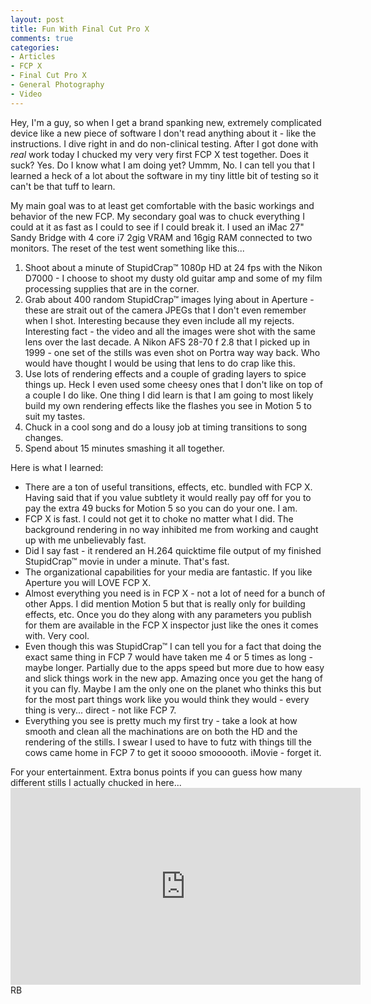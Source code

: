 ```yaml
---
layout: post
title: Fun With Final Cut Pro X
comments: true
categories:
- Articles
- FCP X
- Final Cut Pro X
- General Photography
- Video
---
```

Hey, I'm a guy, so when I get a brand spanking new, extremely complicated device like a new piece of software I don't read anything about it - like the instructions. I dive right in and do non-clinical testing. After I got done with <em>real</em> work today I chucked my very very first FCP X test together. Does it suck? Yes. Do I know what I am doing yet? Ummm, No. I can tell you that I learned a heck of a lot about the software in my tiny little bit of testing so it can't be that tuff to learn.

My main goal was to at least get comfortable with the basic workings and behavior of the new FCP. My secondary goal was to chuck everything I could at it as fast as I could to see if I could break it. I used an iMac 27" Sandy Bridge with 4 core i7 2gig VRAM and 16gig RAM connected to two monitors. The reset of the test went something like this...
<ol>
	<li>Shoot about a minute of StupidCrap™ 1080p HD at 24 fps with the Nikon D7000 - I choose to shoot my dusty old guitar amp and some of my film processing supplies that are in the corner.</li>
	<li>Grab about 400 random StupidCrap™ images lying about in Aperture - these are strait out of the camera JPEGs that I don't even remember when I shot. Interesting because they even include all my rejects. Interesting fact - the video and all the images were shot with the same lens over the last decade. A Nikon AFS 28-70 f 2.8 that I picked up in 1999 - one set of the stills was even shot on Portra way way back. Who would have thought I would be using that lens to do crap like this.</li>
	<li>Use lots of rendering effects and a couple of grading layers to spice things up. Heck I even used some cheesy ones that I don't like on top of a couple I do like. One thing I did learn is that I am going to most likely build my own rendering effects like the flashes you see in Motion 5 to suit my tastes.</li>
	<li>Chuck in a cool song and do a lousy job at timing transitions to song changes.</li>
	<li>Spend about 15 minutes smashing it all together.</li>
</ol>
Here is what I learned:
<ul>
	<li>There are a ton of useful transitions, effects, etc. bundled with FCP X. Having said that if you value subtlety it would really pay off for you to pay the extra 49 bucks for Motion 5 so you can do your one. I am.</li>
	<li>FCP X is fast. I could not get it to choke no matter what I did. The background rendering in no way inhibited me from working and caught up with me unbelievably fast.</li>
	<li>Did I say fast - it rendered an H.264 quicktime file output of my finished StupidCrap™ movie in under a minute. That's fast.</li>
	<li>The organizational capabilities for your media are fantastic. If you like Aperture you will LOVE FCP X.</li>
	<li>Almost everything you need is in FCP X - not a lot of need for a bunch of other Apps. I did mention Motion 5 but that is really only for building effects, etc. Once you do they along with any parameters you publish for them are available in the FCP X inspector just like the ones it comes with. Very cool.</li>
	<li>Even though this was StupidCrap™ I can tell you for a fact that doing the exact same thing in FCP 7 would have taken me 4 or 5 times as long - maybe longer. Partially due to the apps speed but more due to how easy and slick things work in the new app. Amazing once you get the hang of it you can fly. Maybe I am the only one on the planet who thinks this but for the most part things work like you would think they would - every thing is very... direct - not like FCP 7.</li>
	<li>Everything you see is pretty much my first try - take a look at how smooth and clean all the machinations are on both the HD and the rendering of the stills. I swear I used to have to futz with things till the cows came home in FCP 7 to get it soooo smoooooth. iMovie - forget it.</li>
</ul>
For your entertainment. Extra bonus points if you can guess how many different stills I actually chucked in here...
<iframe width="560" height="315" src="http://www.youtube.com/embed/F-PU5Coojds" frameborder="0" allowfullscreen></iframe>
RB